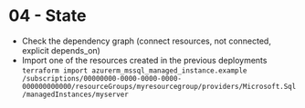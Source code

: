 # 04 - State

- Check the dependency graph (connect resources, not connected, explicit depends_on)
- Import one of the resources created in the previous deployments
`terraform import azurerm_mssql_managed_instance.example /subscriptions/00000000-0000-0000-0000-000000000000/resourceGroups/myresourcegroup/providers/Microsoft.Sql/managedInstances/myserver`